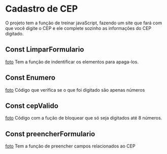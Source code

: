 # Cadastro de CEP
O projeto tem a função de treinar javaScript, fazendo um site que fará com que você digite o CEP e ele complete sozinho as informações do CEP digitado.

## Const LimparFormulario
[foto](img/limparF.png)
Tem a função de indentificar os elementos para apaga-los.

## Const Enumero
[foto](img/apNumeros.png)
Código que verifica se o que foi digitado são apenas números

## Const cepValido
[foto](img/quantDigitos.png)
Código com a fução de bloquear que só seja digitados até 8 números.

## Const preencherFormulario
[foto](img/preencheCampos.png)
Tem a função de preencher campos relacionados ao CEP
